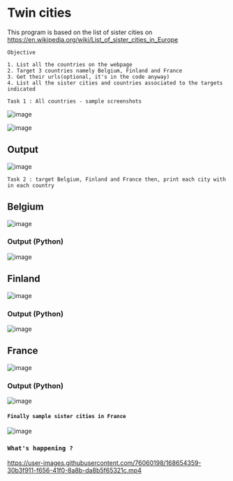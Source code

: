 # Twin cities

This program is based on the list of sister cities on https://en.wikipedia.org/wiki/List_of_sister_cities_in_Europe

```
Objective

1. List all the countries on the webpage
2. Target 3 countries namely Belgium, Finland and France
3. Get their urls(optional, it's in the code anyway)
4. List all the sister cities and countries associated to the targets indicated

```

`Task 1 : All countries - sample screenshots`

![image](https://user-images.githubusercontent.com/76060198/168650395-628dcf78-a34f-407e-b424-3fa33cdb0a75.png)

![image](https://user-images.githubusercontent.com/76060198/168650480-4abd7bfd-5047-4ec5-9f26-30b3a595513d.png)

## Output

![image](https://user-images.githubusercontent.com/76060198/168650730-b4656fd1-5359-4a9a-8a6b-fcdc4dd1580a.png)

`Task 2 : target Belgium, Finland and France then, print each city with in each country`

## Belgium

![image](https://user-images.githubusercontent.com/76060198/168651157-372640d6-ad20-4a8e-87d1-552e96bce7e3.png)

### Output (Python)

![image](https://user-images.githubusercontent.com/76060198/168651647-6d9d14f3-c4e3-419f-a066-9f0073d8f355.png)


## Finland

![image](https://user-images.githubusercontent.com/76060198/168651266-98a86407-9c38-410d-ae8b-b52a050cb495.png)

### Output (Python)

![image](https://user-images.githubusercontent.com/76060198/168651769-76db5696-5d00-49c6-8ce3-f8f32ab2d882.png)


## France

![image](https://user-images.githubusercontent.com/76060198/168651364-60e42e4a-c885-47ee-9ba8-4b963dfdfa6c.png)

### Output (Python)

![image](https://user-images.githubusercontent.com/76060198/168651864-77b1f64c-82f2-4712-b12f-10f2d644d86f.png)

#### `Finally sample sister cities in France`

![image](https://user-images.githubusercontent.com/76060198/168652312-1c49dd23-4466-412a-a8c0-fa65bd4354cc.png)

### `What's happening ?`

https://user-images.githubusercontent.com/76060198/168654359-30b3f911-f656-41f0-8a8b-da8b5f65321c.mp4







